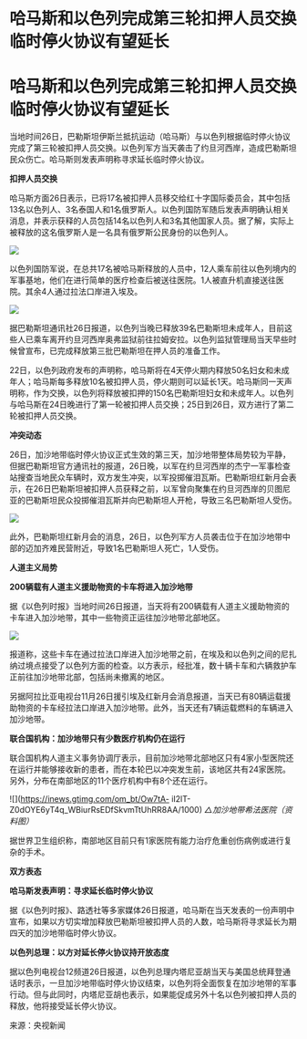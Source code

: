 # 哈马斯和以色列完成第三轮扣押人员交换 临时停火协议有望延长

# 哈马斯和以色列完成第三轮扣押人员交换 临时停火协议有望延长

当地时间26日，巴勒斯坦伊斯兰抵抗运动（哈马斯）与以色列根据临时停火协议完成了第三轮被扣押人员交换。以色列军方当天袭击了约旦河西岸，造成巴勒斯坦民众伤亡。哈马斯则发表声明称寻求延长临时停火协议。

**扣押人员交换**

哈马斯方面26日表示，已将17名被扣押人员移交给红十字国际委员会，其中包括13名以色列人、3名泰国人和1名俄罗斯人。以色列国防军随后发表声明确认相关消息，并表示获释的人员包括14名以色列人和3名其他国家人员。据了解，实际上被释放的这名俄罗斯人是一名具有俄罗斯公民身份的以色列人。

![](https://inews.gtimg.com/om_bt/OAI0kAKY4X4XytdGx12Xn2-HvfuVuYlReN6x50c75vpO8AA/1000)

以色列国防军说，在总共17名被哈马斯释放的人员中，12人乘车前往以色列境内的军事基地，他们在进行简单的医疗检查后被送往医院。1人被直升机直接送往医院。其余4人通过拉法口岸进入埃及。

![](https://inews.gtimg.com/om_bt/OZ5cRgMO3g8BVCeh7OSbl0gD4OLrkW_CQkaYO4rfjhzVEAA/1000)

据巴勒斯坦通讯社26日报道，以色列当晚已释放39名巴勒斯坦未成年人，目前这些人已乘车离开约旦河西岸奥弗监狱前往拉姆安拉。以色列监狱管理局当天早些时候曾宣布，已完成释放第三批巴勒斯坦在押人员的准备工作。

22日，以色列政府发布的声明称，哈马斯将在4天停火期内释放50名妇女和未成年人；哈马斯每多释放10名被扣押人员，停火期则可以延长1天。哈马斯同一天声明称，作为交换，以色列将释放被扣押的150名巴勒斯坦妇女和未成年人。以色列与哈马斯在24日晚进行了第一轮被扣押人员交换；25日到26日，双方进行了第二轮被扣押人员交换。

**冲突动态**

26日，加沙地带临时停火协议正式生效的第三天，加沙地带整体局势较为平静，但据巴勒斯坦官方通讯社的报道，26日晚，以军在约旦河西岸的杰宁一军事检查站搜查当地民众车辆时，双方发生冲突，以军投掷催泪瓦斯。巴勒斯坦红新月会表示，在26日巴勒斯坦被扣押人员获释之前，以军曾向聚集在约旦河西岸的贝图尼亚的巴勒斯坦民众投掷催泪瓦斯并向巴勒斯坦人开枪，导致三名巴勒斯坦人受伤。

![](https://inews.gtimg.com/om_bt/Oxc_3CXMByBjFGOVtUkjhoSdnNQpoumubaDZ_mLw_MnGUAA/1000)

此外，巴勒斯坦红新月会的消息，26日，以色列军方人员袭击位于在加沙地带中部的迈加齐难民营附近，导致1名巴勒斯坦人死亡，1人受伤。

**人道主义局势**

**200辆载有人道主义援助物资的卡车将进入加沙地带**

据《以色列时报》当地时间26日报道，当天将有200辆载有人道主义援助物资的卡车进入加沙地带，其中一些物资正运往加沙地带北部地区。

![](https://inews.gtimg.com/om_bt/O9v995MxbR4bNuksY5IwZ7EtQEtpYZ1hSrKcPnmhxoVSgAA/1000)

报道称，这些卡车在通过拉法口岸进入加沙地带之前，在埃及和以色列之间的尼扎纳过境点接受了以色列方面的检查。以方表示，经批准，数十辆卡车和六辆救护车正前往加沙地带北部，包括尚未撤离的地区。

另据阿拉比亚电视台11月26日援引埃及红新月会消息报道，当天已有80辆运载援助物资的卡车经拉法口岸进入加沙地带。此外，当天还有7辆运载燃料的车辆进入加沙地带。

**联合国机构：加沙地带只有少数医疗机构仍在运行**

联合国机构人道主义事务协调厅表示，目前加沙地带北部地区只有4家小型医院还在运行并能够接收新的患者，而在本轮巴以冲突发生前，该地区共有24家医院。另外，分布在南部地区的11个医疗机构中有8个还在运行。

![](https://inews.gtimg.com/om_bt/Ow7tA-
iI2lT-Z0dOYE6yT4q_WBiurRsEDfSkvmTtUhRR8AA/1000) _△加沙地带希法医院（资料图）_

据世界卫生组织称，南部地区目前只有1家医院有能力治疗危重创伤病例或进行复杂的手术。

**双方表态**

**哈马斯发表声明：寻求延长临时停火协议**

据《以色列时报》、路透社等多家媒体26日报道，哈马斯在当天发表的一份声明中宣布，如果以方切实增加释放巴勒斯坦被扣押人员的人数，哈马斯将寻求延长为期四天的加沙地带临时停火协议。

**以色列总理：以方对延长停火协议持开放态度**

据以色列电视台12频道26日报道，以色列总理内塔尼亚胡当天与美国总统拜登通话时表示，一旦加沙地带临时停火协议结束，以色列将全面恢复在加沙地带的军事行动。但与此同时，内塔尼亚胡也表示，如果能促成另外十名以色列被扣押人员的释放，他将接受延长停火协议。

来源：央视新闻

